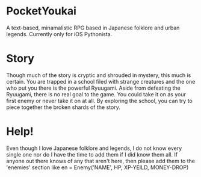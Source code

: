 # PocketYoukai
A text-based, minamalistic RPG based in Japanese folklore and urban legends. Currently only for iOS Pythonista.

# Story
Though much of the story is cryptic and shrouded in mystery, this much is certain. You are trapped in a school filed with strange creatures and the one who put you there is the powerful Ryuugami. Aside from defeating the Ryuugami, there is no real goal to the game. You could take it on as your first enemy or never take it on at all. By exploring the school, you can try to piece together the broken shards of the story.

# Help!
Even though I love Japanese folklore and legends, I do not know every single one nor do I have the time to add them if I did know them all. If anyone out there knows of any that aren't here, then please add them to the 'enemies' section like en = Enemy('NAME', HP, XP-YEILD, MONEY-DROP)

